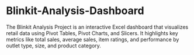 # Blinkit-Analysis-Dashboard
The Blinkit Analysis Project is an interactive Excel dashboard that visualizes retail data using Pivot Tables, Pivot Charts, and Slicers. It highlights key metrics like total sales, average sales, item ratings, and performance by outlet type, size, and product category.
